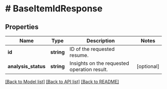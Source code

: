 # # BaseItemIdResponse

## Properties

Name | Type | Description | Notes
------------ | ------------- | ------------- | -------------
**id** | **string** | ID of the requested resume. |
**analysis_status** | **string** | Insights on the requested operation result. | [optional]

[[Back to Model list]](../../README.md#models) [[Back to API list]](../../README.md#endpoints) [[Back to README]](../../README.md)
